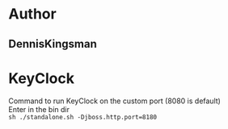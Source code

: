 # Author
## DennisKingsman
# KeyClock
Command to run KeyClock on the custom port (8080 is default)  
Enter in the bin dir  
`sh ./standalone.sh -Djboss.http.port=8180`  

